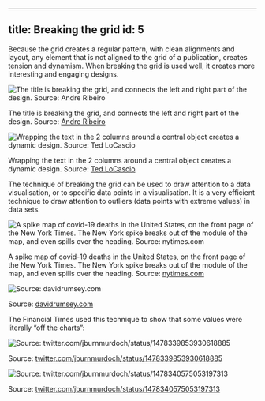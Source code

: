 
---
title: Breaking the grid
id: 5
---

Because the grid creates a regular pattern, with clean alignments and layout, any element that is not aligned to the grid of a publication, creates tension and dynamism. When breaking the grid is used well, it creates more interesting and engaging designs.

![The title is breaking the grid, and connects the left and right part of the design. Source: [Andre Ribeiro](https://andreribeiro.co/)](Grid%20and%20arrangement%204ba513397bf6413d900e7c2944888770/squarespace-breaking-grid.png)

The title is breaking the grid, and connects the left and right part of the design. Source: [Andre Ribeiro](https://andreribeiro.co/)

![Wrapping the text in the 2 columns around a central object creates a dynamic design. Source: [Ted LoCascio](https://creativepro.com/converting-glyph-characters-into-graphic-elements/)](Grid%20and%20arrangement%204ba513397bf6413d900e7c2944888770/breaking-grid-layout.jpg)

Wrapping the text in the 2 columns around a central object creates a dynamic design. Source: [Ted LoCascio](https://creativepro.com/converting-glyph-characters-into-graphic-elements/)

The technique of breaking the grid can be used to draw attention to a data visualisation, or to specific data points in a visualisation. It is a very efficient technique to draw attention to outliers  (data points with extreme values) in data sets.

![A spike map of covid-19 deaths in the United States, on the front page of the New York Times. The New York spike breaks out of the module of the map, and even spills over the heading. Source: [nytimes.com](https://www.nytimes.com/issue/todayspaper/2020/04/08/todays-new-york-times)](Grid%20and%20arrangement%204ba513397bf6413d900e7c2944888770/nytimes-front-2020-04-08-detail.jpg)

A spike map of covid-19 deaths in the United States, on the front page of the New York Times. The New York spike breaks out of the module of the map, and even spills over the heading. Source: [nytimes.com](https://www.nytimes.com/issue/todayspaper/2020/04/08/todays-new-york-times)

![Source: [davidrumsey.com](http://www.davidrumsey.com/luna/servlet/workspace/handleMediaPlayer?lunaMediaId=RUMSEY~8~1~265455~5524620)](Grid%20and%20arrangement%204ba513397bf6413d900e7c2944888770/break-grid-historical.jpg)

Source: [davidrumsey.com](http://www.davidrumsey.com/luna/servlet/workspace/handleMediaPlayer?lunaMediaId=RUMSEY~8~1~265455~5524620)

The Financial Times used this technique to show that some values were literally “off the charts”:

![Source: [twitter.com/jburnmurdoch/status/1478339853930618885](https://twitter.com/jburnmurdoch/status/1478339853930618885)](Grid%20and%20arrangement%204ba513397bf6413d900e7c2944888770/Omicron-breaking-grid-FT.jpg)

Source: [twitter.com/jburnmurdoch/status/1478339853930618885](https://twitter.com/jburnmurdoch/status/1478339853930618885)

![Source: [twitter.com/jburnmurdoch/status/1478340575053197313](https://twitter.com/jburnmurdoch/status/1478340575053197313)](Visual%20hierarchy%2032d60a2016ea4334ae0d7e2395559439/FIQez-BXoAAqXxg.jpg)

Source: [twitter.com/jburnmurdoch/status/1478340575053197313](https://twitter.com/jburnmurdoch/status/1478340575053197313)